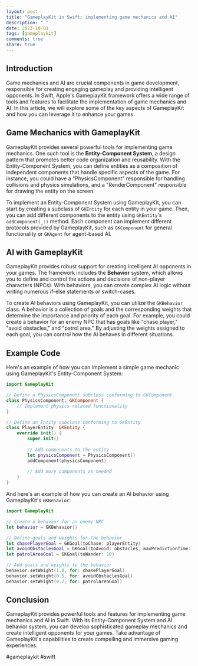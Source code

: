```yaml
---
layout: post
title: "GameplayKit in Swift: implementing game mechanics and AI"
description: " "
date: 2023-10-01
tags: [gameplaykit]
comments: true
share: true
---
```


## Introduction

Game mechanics and AI are crucial components in game development, responsible for creating engaging gameplay and providing intelligent opponents. In Swift, Apple's GameplayKit framework offers a wide range of tools and features to facilitate the implementation of game mechanics and AI. In this article, we will explore some of the key aspects of GameplayKit and how you can leverage it to enhance your games.

## Game Mechanics with GameplayKit

GameplayKit provides several powerful tools for implementing game mechanics. One such tool is the **Entity-Component System**, a design pattern that promotes better code organization and reusability. With the Entity-Component System, you can define entities as a composition of independent components that handle specific aspects of the game. For instance, you could have a "PhysicsComponent" responsible for handling collisions and physics simulations, and a "RenderComponent" responsible for drawing the entity on the screen.

To implement an Entity-Component System using GameplayKit, you can start by creating a subclass of `GKEntity` for each entity in your game. Then, you can add different components to the entity using `GKEntity`'s `addComponent(_:)` method. Each component can implement different protocols provided by GameplayKit, such as `GKComponent` for general functionality or `GKAgent` for agent-based AI.

## AI with GameplayKit

GameplayKit provides robust support for creating intelligent AI opponents in your games. The framework includes the **Behavior** system, which allows you to define and control the actions and decisions of non-player characters (NPCs). With behaviors, you can create complex AI logic without writing numerous if-else statements or switch-cases.

To create AI behaviors using GameplayKit, you can utilize the `GKBehavior` class. A behavior is a collection of goals and the corresponding weights that determine the importance and priority of each goal. For example, you could create a behavior for an enemy NPC that has goals like "chase player," "avoid obstacles," and "patrol area." By adjusting the weights assigned to each goal, you can control how the AI behaves in different situations.

## Example Code

Here's an example of how you can implement a simple game mechanic using GameplayKit's Entity-Component System:

```swift
import GameplayKit

// Define a PhysicsComponent subclass conforming to GKComponent
class PhysicsComponent: GKComponent {
    // Implement physics-related functionality
}

// Define an Entity subclass conforming to GKEntity
class PlayerEntity: GKEntity {
    override init() {
        super.init()
        
        // Add components to the entity
        let physicsComponent = PhysicsComponent()
        addComponent(physicsComponent)
        
        // Add more components as needed
    }
}
```

And here's an example of how you can create an AI behavior using GameplayKit's `GKBehavior`:

```swift
import GameplayKit

// Create a behavior for an enemy NPC
let behavior = GKBehavior()

// Define goals and weights for the behavior
let chasePlayerGoal = GKGoal(toChase: playerEntity)
let avoidObstaclesGoal = GKGoal(toAvoid: obstacles, maxPredictionTime: 1.0)
let patrolAreaGoal = GKGoal(toWander: 10)

// Add goals and weights to the behavior
behavior.setWeight(1.0, for: chasePlayerGoal)
behavior.setWeight(0.5, for: avoidObstaclesGoal)
behavior.setWeight(0.2, for: patrolAreaGoal)
```

## Conclusion

GameplayKit provides powerful tools and features for implementing game mechanics and AI in Swift. With its Entity-Component System and AI behavior system, you can develop sophisticated gameplay mechanics and create intelligent opponents for your games. Take advantage of GameplayKit's capabilities to create compelling and immersive gaming experiences.

#gameplaykit #swift